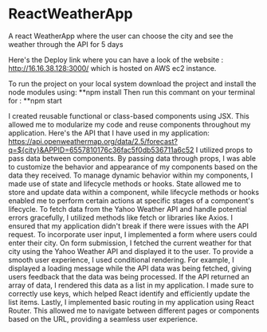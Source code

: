 # ReactWeatherApp
A react WeatherApp where the user can choose the city and see the weather through the API for 5 days

Here's the Deploy link where you can have a look of the website : http://16.16.38.128:3000/
which is hosted on AWS ec2 instance.

To run the project on your local system download the project and install the node modules using:  **npm install
Then run this commant on your terminal for  : **npm start

I created reusable functional or class-based components using JSX. This allowed me to modularize my code and reuse components throughout my application.
Here's the API that I have used in my application: https://api.openweathermap.org/data/2.5/forecast?q=${city}&APPID=6557810176c36fac5f0db536711a6c52
I utilized props to pass data between components. By passing data through props, I was able to customize the behavior and appearance of my components based on the data they received.
To manage dynamic behavior within my components, I made use of state and lifecycle methods or hooks. State allowed me to store and update data within a component, while lifecycle methods or hooks enabled me to perform certain actions at specific stages of a component's lifecycle.
To fetch data from the Yahoo Weather API and handle potential errors gracefully, I utilized methods like fetch or libraries like Axios. I ensured that my application didn't break if there were issues with the API request.
To incorporate user input, I implemented a form where users could enter their city. On form submission, I fetched the current weather for that city using the Yahoo Weather API and displayed it to the user.
To provide a smooth user experience, I used conditional rendering. For example, I displayed a loading message while the API data was being fetched, giving users feedback that the data was being processed.
If the API returned an array of data, I rendered this data as a list in my application. I made sure to correctly use keys, which helped React identify and efficiently update the list items.
Lastly, I implemented basic routing in my application using React Router. This allowed me to navigate between different pages or components based on the URL, providing a seamless user experience.
